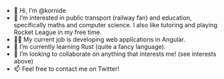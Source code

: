 - 👋 Hi, I’m @kornide
- 👀 I’m interested in public transport (railway fan) and education, specifically maths and computer science. I also like tutoring and playing Rocket League in my free time.
- 👩‍💻 My current job is developing web applications in Angular.
- 🌱 I’m currently learning Rust (quite a fancy language).
- 💞️ I’m looking to collaborate on anything that interests me! (see interests above)
- 📫 Feel free to contact me on Twitter!

<!---
kornide/kornide is a ✨ special ✨ repository because its `README.md` (this file) appears on your GitHub profile.
You can click the Preview link to take a look at your changes.
--->
